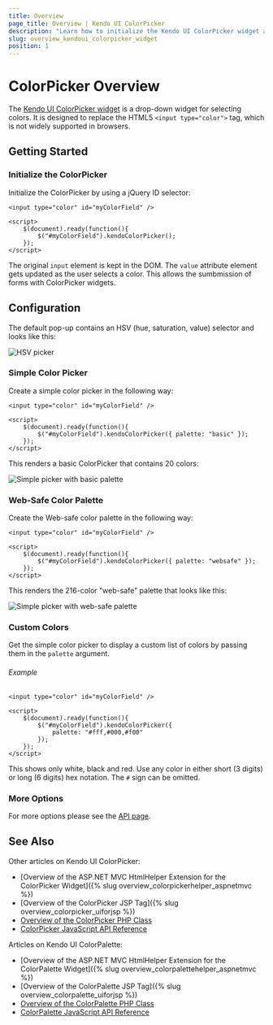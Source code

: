 ```yaml
---
title: Overview
page_title: Overview | Kendo UI ColorPicker
description: "Learn how to initialize the Kendo UI ColorPicker widget and configure its options."
slug: overview_kendoui_colorpicker_widget
position: 1
---
```


# ColorPicker Overview

The [Kendo UI ColorPicker widget](http://demos.telerik.com/kendo-ui/colorpicker/index) is a drop-down widget for selecting colors. It is designed to replace the HTML5 `<input type="color">` tag, which is not widely supported in browsers.

## Getting Started

### Initialize the ColorPicker

Initialize the ColorPicker by using a jQuery ID selector:

    <input type="color" id="myColorField" />

    <script>
        $(document).ready(function(){
            $("#myColorField").kendoColorPicker();
        });
    </script>

The original `input` element is kept in the DOM. The `value` attribute element gets updated as the user selects a color. This allows the sumbmission of forms with ColorPicker widgets.

## Configuration

The default pop-up contains an HSV (hue, saturation, value) selector and looks like this:

![HSV picker](/controls/editors/colorpicker/hsv-dropdown.png)

### Simple Color Picker

Create a simple color picker in the following way:

    <input type="color" id="myColorField" />

    <script>
        $(document).ready(function(){
            $("#myColorField").kendoColorPicker({ palette: "basic" });
        });
    </script>

This renders a basic ColorPicker that contains 20 colors:

![Simple picker with basic palette](/controls/editors/colorpicker/simple-basic.png)

### Web-Safe Color Palette

Create the Web-safe color palette in the following way:

    <input type="color" id="myColorField" />

    <script>
        $(document).ready(function(){
            $("#myColorField").kendoColorPicker({ palette: "websafe" });
        });
    </script>

This renders the 216-color "web-safe" palette that looks like this:

![Simple picker with web-safe palette](/controls/editors/colorpicker/simple-web.png)

### Custom Colors

Get the simple color picker to display a custom list of colors by passing them in the `palette` argument.

###### Example

    <input type="color" id="myColorField" />

    <script>
        $(document).ready(function(){
            $("#myColorField").kendoColorPicker({
                palette: "#fff,#000,#f00"
            });
        });
    </script>

This shows only white, black and red. Use any color in either short (3 digits) or long (6 digits) hex notation. The `#` sign can be omitted.

### More Options

For more options please see the [API page](/api/javascript/color).

## See Also

Other articles on Kendo UI ColorPicker:

* [Overview of the ASP.NET MVC HtmlHelper Extension for the ColorPicker Widget]({% slug overview_colorpickerhelper_aspnetmvc %})
* [Overview of the ColorPicker JSP Tag]({% slug overview_colorpicker_uiforjsp %})
* [Overview of the ColorPicker PHP Class](/php/widgets/colorpicker/overview)
* [ColorPicker JavaScript API Reference](/api/javascript/ui/colorpicker)

Articles on Kendo UI ColorPalette:

* [Overview of the ASP.NET MVC HtmlHelper Extension for the ColorPalette Widget]({% slug overview_colorpalettehelper_aspnetmvc %})
* [Overview of the ColorPalette JSP Tag]({% slug overview_colorpalette_uiforjsp %})
* [Overview of the ColorPalette PHP Class](/php/widgets/colorpalette/overview)
* [ColorPalette JavaScript API Reference](/api/javascript/ui/colorpalette)
